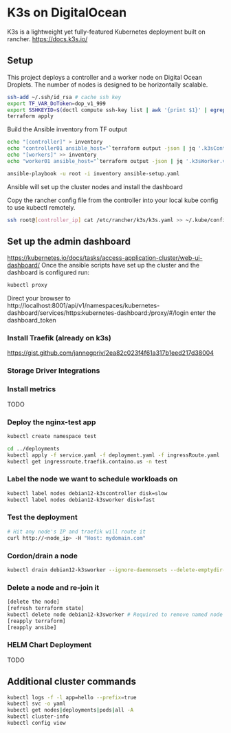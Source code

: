 # K3s on DigitalOcean

K3s is a lightweight yet fully-featured Kubernetes deployment built on rancher. https://docs.k3s.io/


## Setup
This project deploys a controller and a worker node on Digital Ocean Droplets. The number of nodes is designed to be horizontally scalable.

```bash
ssh-add ~/.ssh/id_rsa # cache ssh key
export TF_VAR_DoToken=dop_v1_999
export SSHKEYID=$(doctl compute ssh-key list | awk '{print $1}' | egrep -v ID) 
terraform apply
```

Build the Ansible inventory from TF output
```bash
echo "[controller]" > inventory
echo "controller01 ansible_host="`terraform output -json | jq '.k3sController.value[0]'` >> inventory
echo "[workers]" >> inventory
echo "worker01 ansible_host="`terraform output -json | jq '.k3sWorker.value[0]'` >> inventory

ansible-playbook -u root -i inventory ansible-setup.yaml
```

Ansible will set up the cluster nodes and install the dashboard

Copy the rancher config file from the controller into your local kube config to use kubectl remotely.

```bash
ssh root@[controller_ip] cat /etc/rancher/k3s/k3s.yaml >> ~/.kube/config
```

## Set up the admin dashboard
https://kubernetes.io/docs/tasks/access-application-cluster/web-ui-dashboard/
Once the ansible scripts have set up the cluster and the dashboard is configured run:

```bash
kubectl proxy
```

Direct your browser to http://localhost:8001/api/v1/namespaces/kubernetes-dashboard/services/https:kubernetes-dashboard:/proxy/#/login enter the dashboard_token


### Install Traefik (already on k3s)
https://gist.github.com/jannegpriv/2ea82c023f4f61a317b1eed217d38004

### Storage Driver Integrations



### Install metrics
TODO

### Deploy the nginx-test app
```bash
kubectl create namespace test

cd ../deployments
kubectl apply -f service.yaml -f deployment.yaml -f ingressRoute.yaml
kubectl get ingressroute.traefik.containo.us -n test
```

### Label the node we want to schedule workloads on
```bash
kubectl label nodes debian12-k3scontroller disk=slow
kubectl label nodes debian12-k3sworker disk=fast
```

### Test the deployment
```bash
# Hit any node's IP and traefik will route it
curl http://<node_ip> -H "Host: mydomain.com"
```

### Cordon/drain a node
```bash
kubectl drain debian12-k3sworker --ignore-daemonsets --delete-emptydir-data
```

### Delete a node and re-join it
```bash
[delete the node]
[refresh terraform state]
kubectl delete node debian12-k3sworker # Required to remove named node from the config (could rename the node)
[reapply terraform]
[reapply ansibe]
```

### HELM Chart Deployment
TODO


## Additional cluster commands
```bash
kubectl logs -f -l app=hello --prefix=true
kubectl svc -o yaml
kubectl get nodes|deployments|pods|all -A
kubectl cluster-info
kubectl config view
```
